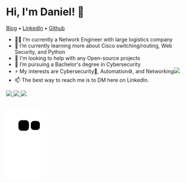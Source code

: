 # Hi, I'm Daniel! 👋

<p align="left">
  <a href="https://dadavidson.github.io" target="_blank">Blog</a> •
  <a href="https://www.linkedin.com/in/danieldav/" target="_blank">LinkedIn</a> •
  <a href="https://github.com/dadavidson" target="_blank">Github</a>
</p>

<!-- *Network Engineer, Hacker, Pythonista, and Cybersecurity Student at WGU.* -->

- 👨‍💻 I’m currently a Network Engineer with large logistics company
- 🌱 I’m currently learning more about Cisco switching/routing, Web Security, and Python
- 🤔 I'm looking to help with any Open-source projects
- 🚀 I’m pursuing a Bachelor's degree in Cybersecurity
- ⚡ My interests are Cybersecurity🔐, Automation⚙️, and Networking<img src="https://media1.giphy.com/media/H4gzveHvxv2t4wrK91/giphy.gif" width="15">
- 📫 The best way to reach me is to DM here on LinkedIn.

<div align="left">
  <a href="https://github.com/dadavidson">
  <img height="121em" src="https://github-readme-stats.vercel.app/api?username=dadavidson&show_icons=true&theme=city_lights&include_all_commits=true&count_private=true"/>
  <img height="121em" src="http://github-readme-streak-stats.herokuapp.com?user=dadavidson&theme=city-lights&border=FFFFFF"/>
  <img height="121em" src="https://github-readme-stats.vercel.app/api/top-langs/?username=dadavidson&layout=compact&langs_count=7&theme=city_lights"/>
</div>
  
##

![Snake animation](https://github.com/rafaballerini/rafaballerini/blob/output/github-contribution-grid-snake.svg)
